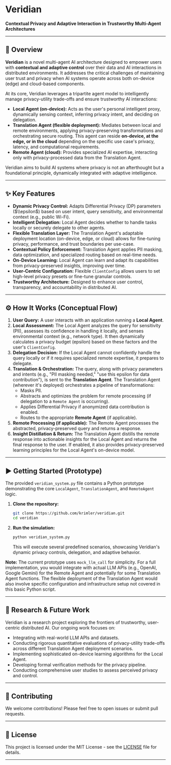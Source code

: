 # Veridian

**Contextual Privacy and Adaptive Interaction in Trustworthy Multi-Agent Architectures**

[](https://opensource.org/licenses/MIT)
[](https://www.python.org/)

-----

## 🚀 Overview

**Veridian** is a novel multi-agent AI architecture designed to empower users with **contextual and adaptive control** over their data and AI interactions in distributed environments. It addresses the critical challenges of maintaining user trust and privacy when AI systems operate across both on-device (edge) and cloud-based components.

At its core, Veridian leverages a tripartite agent model to intelligently manage privacy-utility trade-offs and ensure trustworthy AI interactions:

  * **Local Agent (on-device):** Acts as the user's personal intelligent proxy, dynamically sensing context, inferring privacy intent, and deciding on delegation.
  * **Translation Agent (flexible deployment):** Mediates between local and remote environments, applying privacy-preserving transformations and orchestrating secure routing. This agent can reside **on-device, at the edge, or in the cloud** depending on the specific use case's privacy, latency, and computational requirements.
  * **Remote Agent (cloud):** Provides specialized AI expertise, interacting only with privacy-processed data from the Translation Agent.

Veridian aims to build AI systems where privacy is not an afterthought but a foundational principle, dynamically integrated with adaptive intelligence.

-----

## ✨ Key Features

  * **Dynamic Privacy Control:** Adapts Differential Privacy (DP) parameters ($\\epsilon$) based on user intent, query sensitivity, and environmental context (e.g., public Wi-Fi).
  * **Intelligent Delegation:** Local Agent decides whether to handle tasks locally or securely delegate to other agents.
  * **Flexible Translation Layer:** The Translation Agent's adaptable deployment location (on-device, edge, or cloud) allows for fine-tuning privacy, performance, and trust boundaries per use-case.
  * **Contextual Policy Enforcement:** Translation Agent applies PII masking, data optimization, and specialized routing based on real-time needs.
  * **On-Device Learning:** Local Agent can learn and adapt its capabilities from privacy-preserved insights, improving over time.
  * **User-Centric Configuration:** Flexible `ClientConfig` allows users to set high-level privacy presets or fine-tune granular controls.
  * **Trustworthy Architecture:** Designed to enhance user control, transparency, and accountability in distributed AI.

-----

## ⚙️ How It Works (Conceptual Flow)

1.  **User Query:** A user interacts with an application running a **Local Agent**.
2.  **Local Assessment:** The Local Agent analyzes the query for sensitivity (PII), assesses its confidence in handling it locally, and senses environmental context (e.g., network type). It then dynamically calculates a privacy budget (epsilon) based on these factors and the user's `ClientConfig`.
3.  **Delegation Decision:** If the Local Agent cannot confidently handle the query locally or if it requires specialized remote expertise, it prepares to delegate.
4.  **Translation & Orchestration:** The query, along with privacy parameters and intents (e.g., "PII masking needed," "use this epsilon for data contribution"), is sent to the **Translation Agent**. The Translation Agent (wherever it's deployed) orchestrates a pipeline of transformations:
      * Masks PII.
      * Abstracts and optimizes the problem for remote processing (if delegation to a `Remote Agent` is occurring).
      * Applies Differential Privacy if anonymized data contribution is enabled.
      * Routes to the appropriate **Remote Agent** (if applicable).
5.  **Remote Processing (if applicable):** The Remote Agent processes the abstracted, privacy-preserved query and returns a response.
6.  **Insight Distillation & Return:** The Translation Agent distills the remote response into actionable insights for the Local Agent and returns the final response to the user. If enabled, it also provides privacy-preserved learning principles for the Local Agent's on-device model.

-----

## ▶️ Getting Started (Prototype)

The provided `veridian_system.py` file contains a Python prototype demonstrating the core `LocalAgent`, `TranslationAgent`, and `RemoteAgent` logic.

1.  **Clone the repository:**
    ```bash
    git clone https://github.com/krimler/veridian.git
    cd veridian
    ```
2.  **Run the simulation:**
    ```bash
    python veridian_system.py
    ```
    This will execute several predefined scenarios, showcasing Veridian's dynamic privacy controls, delegation, and adaptive behavior.

**Note:** The current prototype uses `mock_llm_call` for simplicity. For a full implementation, you would integrate with actual LLM APIs (e.g., OpenAI, Google Gemini) for the Remote Agent and potentially for some Translation Agent functions. The flexible deployment of the Translation Agent would also involve specific configuration and infrastructure setup not covered in this basic Python script.

-----

## 🔬 Research & Future Work

Veridian is a research project exploring the frontiers of trustworthy, user-centric distributed AI. Our ongoing work focuses on:

  * Integrating with real-world LLM APIs and datasets.
  * Conducting rigorous quantitative evaluations of privacy-utility trade-offs across different Translation Agent deployment scenarios.
  * Implementing sophisticated on-device learning algorithms for the Local Agent.
  * Developing formal verification methods for the privacy pipeline.
  * Conducting comprehensive user studies to assess perceived privacy and control.

-----

## 🤝 Contributing

We welcome contributions\! Please feel free to open issues or submit pull requests.

-----

## 📄 License

This project is licensed under the MIT License - see the [LICENSE](https://www.google.com/search?q=LICENSE) file for details.

-----
